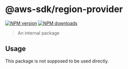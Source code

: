 # @aws-sdk/region-provider

[![NPM version](https://img.shields.io/npm/v/@aws-sdk/region-provider/beta.svg)](https://www.npmjs.com/package/@aws-sdk/region-provider)
[![NPM downloads](https://img.shields.io/npm/dm/@aws-sdk/region-provider.svg)](https://www.npmjs.com/package/@aws-sdk/region-provider)

> An internal package

## Usage

This package is not supposed to be used directly.
